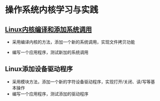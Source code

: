 # 操作系统内核学习与实践

## [Linux内核编译和添加系统调用](https://github.com/MiChuan/OS_Kernel/tree/master/compile_kernel%26add_syscall)

- 采用编译内核的方法，添加一个新的系统调用，实现文件拷贝功能

- 编写一个应用程序，测试新加的系统调用

## Linux添加设备驱动程序
- 采用模块方法，添加一个新的字符设备驱动程序，实现打开/关闭、读/写等基本操作
- 编写一个应用程序，测试添加的驱动程序
